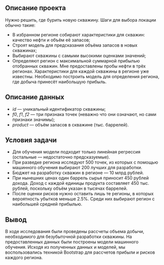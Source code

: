 ## Описание проекта

Нужно решить, где бурить новую скважину.
Шаги для выбора локации обычно такие:
- В избранном регионе собирают характеристики для скважин: качество нефти и объём её запасов;
- Строят модель для предсказания объёма запасов в новых скважинах;
- Выбирают скважины с самыми высокими оценками значений;
- Определяют регион с максимальной суммарной прибылью отобранных скважин.
Мне предоставлены пробы нефти в трёх регионах. Характеристики для каждой скважины в регионе уже известны. Необходимо построить модель для определения региона, где добыча принесёт наибольшую прибыль.  


## Описание данных

- _id_ — уникальный идентификатор скважины;
- _f0_, _f1_, _f2_ — три признака точек (неважно что они означают, но сами признаки значимы);
- _product_ — объём запасов в скважине (тыс. баррелей).  


## Условия задачи
- Для обучения модели подходит только линейная регрессия (остальные — недостаточно предсказуемые).
- При разведке региона исследуют 500 точек, из которых с помощью машинного обучения выбирают 200 лучших для разработки.
- Бюджет на разработку скважин в регионе — 10 млрд рублей.
- При нынешних ценах один баррель сырья приносит 450 рублей дохода. Доход с каждой единицы продукта составляет 450 тыс. рублей, поскольку объём указан в тысячах баррелей.
- После оценки рисков нужно оставить лишь те регионы, в которых вероятность убытков меньше 2.5%. Среди них выбирают регион с наибольшей средней прибылью.

## Вывод

В ходе исследования были проведены рассчеты объема добычи, необходимого для безубыточной разработки скважины. На предоставленных данных были построены модели машинного обучения. Исходя из полученных данных и моделей, мы воспользовались техникой Bootstrap для рассчетов прибыли и рисков каждого региона.
